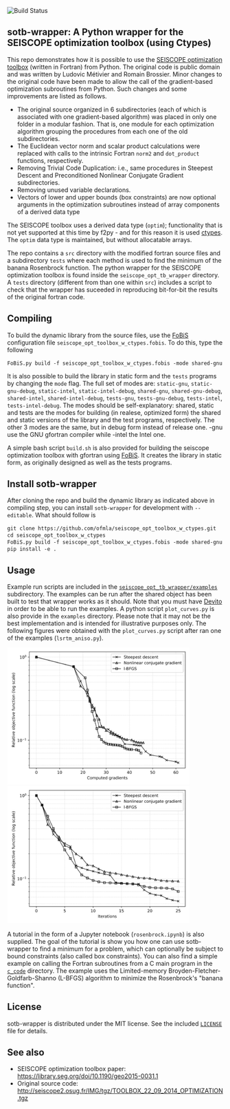 ![Build Status](https://github.com/ofmla/seiscope_opt_toolbox_w_ctypes/actions/workflows/CI.yml/badge.svg)

sotb-wrapper: A Python wrapper for the SEISCOPE optimization toolbox (using Ctypes)
----------------------------------------------

This repo demonstrates how it is possible to use the [SEISCOPE optimization toolbox](https://seiscope2.osug.fr/SEISCOPE-OPTIMIZATION-TOOLBOX?lang=fr) (written in Fortran) from Python. The original code is public domain and was written by Ludovic Métivier
and Romain Brossier. Minor changes to the original code have been made to allow the call of the gradient-based optimization subroutines from Python. Such changes and some improvements are listed as follows. 
 * The original source organized in 6 subdirectories (each of which is associated with one gradient-based algorithm) was placed in only one folder in a modular fashion. That is, one module for each optimization algorithm grouping the procedures from each one of the old subdirectories.
 *  The Euclidean vector norm and scalar product calculations were replaced with calls to the intrinsic Fortran ```norm2``` and ```dot_product``` functions, respectively.
 *  Removing Trivial Code Duplication: i.e., same procedures in Steepest Descent and Preconditioned Nonlinear Conjugate Gradient subdirectories.
 *  Removing unused variable declarations.
 *  Vectors of lower and upper bounds (box constraints) are now optional arguments in the optimization subroutines instead of array components of a derived data type

The SEISCOPE toolbox uses a derived data type (`optim`); functionality that is not yet supported at this time by f2py - and for this reason it is used [ctypes](https://docs.python.org/3/library/ctypes.html). The `optim` data type is maintained, but without allocatable arrays.

The repo contains a `src` directory with the modified fortran source files and a subdirectory `tests` where each method is used to find the minimum of the banana Rosenbrock function. The python wrapper for the SEISCOPE optimization toolbox is found inside the `seiscope_opt_tb_wrapper` directory. A `tests` directory (different from than one within `src`) includes a script to check that the wrapper has suceeded in reproducing bit-for-bit the results of the original fortran code.

Compiling
-----

To build the dynamic library from the source files, use the [FoBiS](https://github.com/szaghi/FoBiS) configuration file `seiscope_opt_toolbox_w_ctypes.fobis`. 
To do this, type the following 
```
FoBiS.py build -f seiscope_opt_toolbox_w_ctypes.fobis -mode shared-gnu
```
It is also possible to build the library in static form and the `tests` programs by changing the `mode` flag. The full set of modes are: `static-gnu`, `static-gnu-debug`, `static-intel`, `static-intel-debug`, `shared-gnu`, `shared-gnu-debug`, `shared-intel`, `shared-intel-debug`, `tests-gnu`, `tests-gnu-debug`, `tests-intel`, `tests-intel-debug`. The modes should be self-explanatory: shared, static and tests are the modes for building (in realese, optimized form) the shared and static versions of the library and the test programs, respectively. The other 3 modes are the same, but in debug form instead of release one. -gnu use the GNU gfortran compiler while -intel the Intel one.

A simple bash script `build.sh` is also provided for building the seiscope optimization toolbox with gfortran using [FoBiS](https://github.com/szaghi/FoBiS). It creates the library in static form, as originally designed as well as the tests programs.

Install sotb-wrapper
-----

After cloning the repo and build the dynamic library as indicated above in compiling step, you can install `sotb-wrapper` for development with `--editable`. What should follow is
```
git clone https://github.com/ofmla/seiscope_opt_toolbox_w_ctypes.git
cd seiscope_opt_toolbox_w_ctypes
FoBiS.py build -f seiscope_opt_toolbox_w_ctypes.fobis -mode shared-gnu
pip install -e .
```

Usage
-----

Example run scripts are included in the [`seiscope_opt_tb_wrapper/examples`](https://github.com/ofmla/seiscope_opt_toolbox_w_ctypes/tree/main/seiscope_opt_tb_wrapper/examples) subdirectory. The examples can be run after the shared object has been built to test that wrapper works as it should. Note that you must have [Devito](https://www.devitoproject.org/) in order to be able to run the examples. A python script `plot_curves.py` is also provide in the `examples` directory. Please note that it may not be the best implementation and is intended for illustrative purposes only. The following figures were obtained with the `plot_curves.py` script after ran one of the examples (`lsrtm_aniso.py`).

<img src="./seiscope_opt_tb_wrapper/examples/computationalcost_curves.svg" width="425"/> <img src="./seiscope_opt_tb_wrapper/examples/convergence_curves.svg" width="425"/> 

A tutorial in the form of a Jupyter notebook (`rosenbrock.ipynb`) is also supplied. The goal of the tutorial is show you how one can use sotb-wrapper to find a minimum for a problem, which can optionally be subject to bound constraints (also called box constraints). You can also find a simple example on calling the Fortran subroutines from a C main program in the [`c_code`](https://github.com/ofmla/seiscope_opt_toolbox_w_ctypes/tree/main/seiscope_opt_tb_wrapper/examples/c_code) directory. The example uses the Limited-memory Broyden-Fletcher-Goldfarb-Shanno (L-BFGS) algorithm to minimize the Rosenbrock's "banana function".

License
-----

sotb-wrapper is distributed under the MIT license. See the included [`LICENSE`](https://github.com/ofmla/seiscope_opt_toolbox_w_ctypes/blob/main/LICENSE.md) file for details.

See also
------
 * SEISCOPE optimization toolbox paper: https://library.seg.org/doi/10.1190/geo2015-0031.1
 * Original source code: http://seiscope2.osug.fr/IMG/tgz/TOOLBOX_22_09_2014_OPTIMIZATION.tgz
